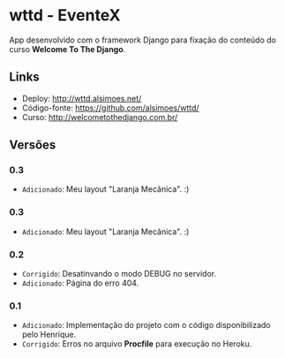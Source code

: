 # wttd - EventeX

App desenvolvido com o framework Django para fixação do conteúdo do curso **Welcome To The Django**.

## Links
- Deploy: http://wttd.alsimoes.net/
- Código-fonte: https://github.com/alsimoes/wttd/
- Curso: http://welcometothedjango.com.br/

## Versões

### 0.3
- `Adicionado`: Meu layout "Laranja Mecânica". :)

### 0.3
- `Adicionado`: Meu layout "Laranja Mecânica". :)

### 0.2
- `Corrigido`: Desatinvando o modo DEBUG no servidor.
- `Adicionado`: Página do erro 404.

### 0.1
- `Adicionado`: Implementação do projeto com o código disponibilizado pelo Henrique.
- `Corrigido`: Erros no arquivo **Procfile** para execução no Heroku.